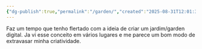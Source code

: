 ```yaml
---
{"dg-publish":true,"permalink":"/garden/","created":"2025-08-31T12:01:36.690+02:00","updated":"2025-09-02T11:24:03.987+02:00"}
---
```


Faz um tempo que tenho flertado com a ideia de criar um jardim/garden digital.
Ja vi esse conceito em vários lugares e me parece um bom modo de extravasar minha criatividade.